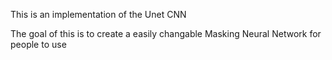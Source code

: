This is an implementation of the Unet CNN 

The goal of this is to create a easily changable Masking Neural Network for people to use
